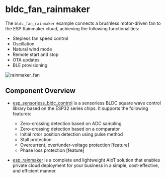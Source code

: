# bldc_fan_rainmaker

The `bldc_fan_rainmaker` example connects a brushless motor-driven fan to the ESP Rainmaker cloud, achieving the following functionalities:

* Stepless fan speed control
* Oscillation
* Natural wind mode
* Remote start and stop
* OTA updates
* BLE provisioning

![rainmaker_fan](https://dl.espressif.com/AE/esp-iot-solution/esp_bldc_rainmaker.gif)

## Component Overview

* [esp_sensorless_bldc_control](https://components.espressif.com/components/espressif/esp_sensorless_bldc_control) is a sensorless BLDC square wave control library based on the ESP32 series chips. It supports the following features:
    * Zero-crossing detection based on ADC sampling
    * Zero-crossing detection based on a comparator
    * Initial rotor position detection using pulse method
    * Stall protection
    * Overcurrent, over/under-voltage protection [feature]
    * Phase loss protection [feature]

* [esp_rainmaker](https://components.espressif.com/components/espressif/esp_rainmaker) is a complete and lightweight AIoT solution that enables private cloud deployment for your business in a simple, cost-effective, and efficient manner.